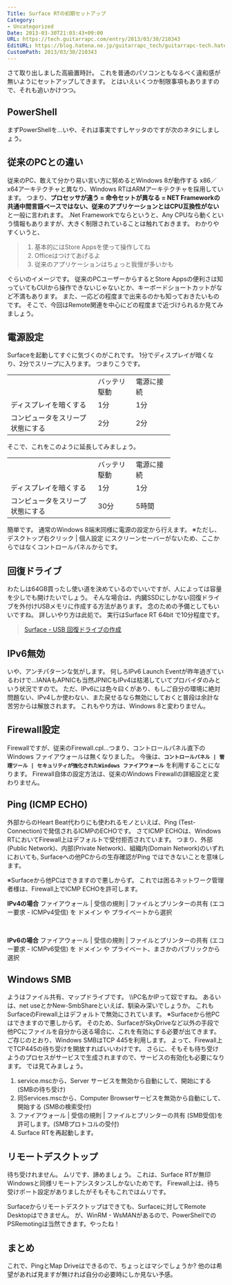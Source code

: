 ```yaml
---
Title: Surface RTの初期セットアップ
Category:
- Uncategorized
Date: 2013-03-30T21:03:43+09:00
URL: https://tech.guitarrapc.com/entry/2013/03/30/210343
EditURL: https://blog.hatena.ne.jp/guitarrapc_tech/guitarrapc-tech.hatenablog.com/atom/entry/11696248318757675478
CustomPath: 2013/03/30/210343
---
```


<p>さて取り出しました高級置時計。 これを普通のパソコンともなるべく違和感が無いようにセットアップしてきます。 とはいえいくつか制限事項もありますので、それも追いかけつつ。 </p>
<h2>PowerShell</h2>
<p>まずPowerShellを…いや、それは事実ですしヤッタのですが次のネタにしましょう。</p>
<h2>従来のPCとの違い</h2>
<p>従来のPC、敢えて分かり易い言い方に努めるとWindows 8が動作する x86／x64アーキテクチャと異なり、Windows RTはARMアーキテクチャを採用しています。 つまり、<strong>プロセッサが違う = 命令セットが異なる = NET Frameworkの共通中間言語ベースではない、従来のアプリケーションとはCPU互換性がない</strong>と一般に言われます。 .Net Frameworkでならというと、Any CPUなら動くという情報もありますが、大きく制限されていることは触れておきます。 わかりやすくいうと、</p>
<blockquote>
<ol>
<li>基本的にはStore Appsを使って操作してね</li>
<li>Officeはつけてあげるよ</li>
<li>従来のアプリケーションはちょっと我慢が多いかも</li>
</ol>
</blockquote>
<p>ぐらいのイメージです。 従来のPCユーザーからするとStore Appsの便利さは知っていてもCUIから操作できないじゃないとか、キーボードショートカットがなど不満もあります。 また、一応どの程度まで出来るのかも知っておきたいものです。 そこで、今回はRemote関連を中心にどの程度まで近づけられるか見てみましょう。</p>
<h2>電源設定</h2>
<p>Surfaceを起動してすぐに気づくのがこれです。 1分でディスプレイが暗くなり、2分でスリープに入ります。 つまりこうです。</p>
<table border="0" width="330" cellspacing="0" cellpadding="0">
<tbody>
<tr>
<td width="186" height="19"> </td>
<td align="left" width="72">バッテリ駆動</td>
<td align="left" width="72">電源に接続</td>
</tr>
<tr>
<td align="left" height="19">ディスプレイを暗くする</td>
<td align="left">1分</td>
<td align="left">1分</td>
</tr>
<tr>
<td align="left" height="19">コンピュータをスリープ状態にする</td>
<td align="left">2分</td>
<td align="left">2分</td>
</tr>
</tbody>
</table>
<p>そこで、これをこのように延長してみましょう。</p>
<table border="0" width="330" cellspacing="0" cellpadding="0">
<tbody>
<tr>
<td width="186" height="19"> </td>
<td align="left" width="72">バッテリ駆動</td>
<td align="left" width="72">電源に接続</td>
</tr>
<tr>
<td align="left" height="19">ディスプレイを暗くする</td>
<td align="left">1分</td>
<td align="left">1分</td>
</tr>
<tr>
<td align="left" height="19">コンピュータをスリープ状態にする</td>
<td align="left">30分</td>
<td align="left">5時間</td>
</tr>
</tbody>
</table>
<p>簡単です。 通常のWindows 8端末同様に電源の設定から行えます。 ※ただし、デスクトップ右クリック | 個人設定 にスクリーンセーバーがないため、ここからではなくコントロールパネルからです。</p>
<h2>回復ドライブ</h2>
<p>わたしは64GB買ったし使い道を決めているのでいいですが、人によっては容量を少しでも開けたいでしょう。 そんな場合は、内臓SSDにしかない回復ドライブを外付けUSBメモリに作成する方法があります。 念のための予備としてもいいですね。 詳しいやり方は此処で。 実行はSurface RT 64bit で10分程度です。</p>
<blockquote><a href="http://www.microsoft.com/surface/ja-JP/support/storage-files-and-folders/create-a-recovery-drive" target="_blank">Surface - USB 回復ドライブの作成</a></blockquote>
<h2>IPv6無効</h2>
<p>いや、アンチパターンな気がします。 何しろIPv6 Launch Eventが昨年過ぎているわけで…IANAもAPNICも当然JPNICもIPv4は枯渇していてプロバイダのみという状況ですので。 ただ、IPv6には色々曰くがあり、もしご自分の環境に絶対問題ない、IPv4しか使わない、また戻せるなら無効にしておくと普段は余計な苦労からは解放されます。 これもやり方は、Windows 8と変わりません。 </p>
<h2>Firewall設定</h2>
<p>Firewallですが、従来のFirewall.cpl…つまり、コントロールパネル直下のWindows ファイアウォールは無くなりました。 今後は、<code><strong>コントロールパネル | 管理ツール | セキュリティが強化されたWindows ファイアウォール</strong></code> を利用することになります。 Firewall自体の設定方法は、従来のWindows Firewallの詳細設定と変わりません。</p>
<h2>Ping (ICMP ECHO)</h2>
<p>外部からのHeart Beat代わりにも使われるモノといえば、Ping (Test-Connection)で発信されるICMPのECHOです。 さてICMP ECHOは、Windows RTにおいてFirewall上はデフォルトで受付拒否されています。 つまり、外部(Public Network)、内部(Private Network)、組織内(Domain Network)のいずれにおいても, Surfaceへの他PCからの生存確認がPing ではできないことを意味します。</p>
<p>※Surfaceから他PCはできますので悪しからず。 これでは困るネットワーク管理者様は、Firewall上でICMP ECHOを許可します。</p>
<p><strong>IPv4の場合</strong> ファイアウォール | 受信の規則 | ファイルとプリンターの共有 (エコー要求 - ICMPv4受信) を ドメイン や プライベートから選択 </p>
<p> </p>
<p><strong>IPv6の場合</strong> ファイアウォール | 受信の規則 | ファイルとプリンターの共有 (エコー要求 - ICMPv6受信) を ドメイン や プライベート、まさかのパブリックから選択</p>
<h2>Windows SMB</h2>
<p>ようはファイル共有、マップドライブです。 \\PC名かIPって奴ですね。 あるいは、net useとかNew-SmbShareといえば、馴染み深いでしょうか。 これもSurfaceのFirewall上はデフォルトで無効にされています。 ※Surfaceから他PCはできますので悪しからず。 そのため、SurfaceがSkyDriveなど以外の手段で他PCにファイルを自分から送る場合に、これを有効にする必要が出てきます。 ご存じのとおり、Windows SMBはTCP 445を利用します。 よって、Firewall上でTCP445の待ち受けを開放すればいいわけです。 さらに、そもそも待ち受けようのプロセスがサービスで生成されますので、サービスの有効化も必要になります。 では見てみましょう。</p>
<ol>
<li>service.mscから、Server サービスを無効から自動にして、開始にする (SMBの待ち受け)</li>
<li>同Services.mscから、Computer Browserサービスを無効から自動にして、開始する (SMBの検索受付)</li>
<li>ファイアウォール | 受信の規則 | ファイルとプリンターの共有 (SMB受信)を許可します。(SMBプロトコルの受付)</li>
<li>Surface RTを再起動します。</li>
</ol>
<h2>リモートデスクトップ</h2>
<p>待ち受けれません。 ムリです、諦めましょう。 これは、Surface RTが無印Windowsと同様リモートアシスタンスしかないためです。 Firewall上は、待ち受けポート設定がありましたがそもそもこれではムリです。</p>
<p>Surfaceからリモートデスクトップはできても、Surfaceに対してRemote Desktopはできません。 が、WinRM - WsMANがあるので、PowerShellでのPSRemotingは当然できます。やったね！</p>
<h2>まとめ</h2>
<p>これで、PingとMap Driveはできるので、ちょっとはマシでしょうか? 他のは希望があれば見ますが無ければ自分の必要時にしか見ない予感。</p>
